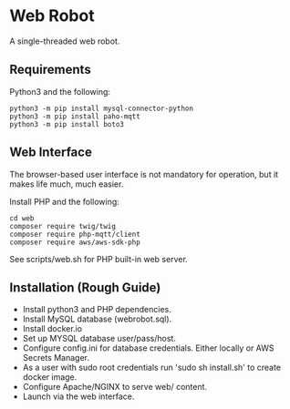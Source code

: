 # Web Robot

A single-threaded web robot.

## Requirements

Python3 and the following:

```
python3 -m pip install mysql-connector-python
python3 -m pip install paho-mqtt
python3 -m pip install boto3
```

## Web Interface

The browser-based user interface is not mandatory for
operation, but it makes life much, much easier.

Install PHP and the following:

```
cd web
composer require twig/twig
composer require php-mqtt/client
composer require aws/aws-sdk-php
```
See scripts/web.sh for PHP built-in web server.

## Installation (Rough Guide)

 * Install python3 and PHP dependencies.
 * Install MySQL database (webrobot.sql).
 * Install docker.io
 * Set up MYSQL database user/pass/host.
 * Configure config.ini for database credentials. Either locally or AWS Secrets Manager.
 * As a user with sudo root credentials run 'sudo sh install.sh' to create docker image.
 * Configure Apache/NGINX to serve web/ content.
 * Launch via the web interface.
